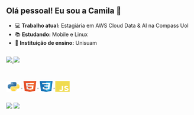 ## Olá pessoal! Eu sou a Camila 👋

- 💻 **Trabalho atual:** Estagiária em AWS Cloud Data & AI na Compass Uol
- 📚 **Estudando:** Mobile e Linux 
- 🦉 **Instituição de ensino:** Unisuam
  
##

<div>
  <a href="https://github.com/anuraghazra/github-readme-stats">
  <img height="180cm" src="https://github-readme-stats.vercel.app/api?username=camilafreire&show_icons=true&theme=dracula&include_ali_commits=true&count_private=true"/>
  <img height="180cm" src="https://github-readme-stats.vercel.app/api/top-langs/?username=camilafreire&layout=compact&langs_count=16&theme=dracula"/>
</div>

##

<div style="display: inline_block"><br>
   <img align="center" alt="Camila-Python" height="30" width="40" src="https://raw.githubusercontent.com/devicons/devicon/master/icons/python/python-original.svg">
  <img align="center" alt="Camila-HTML" height="30" width="40" src="https://raw.githubusercontent.com/devicons/devicon/master/icons/html5/html5-original.svg">
   <img align="center" alt="Camila-CSS" height="30" width="40" src="https://raw.githubusercontent.com/devicons/devicon/master/icons/css3/css3-original.svg">
  <img align="center" alt="Camila-Js" height="30" width="40" src="https://raw.githubusercontent.com/devicons/devicon/master/icons/javascript/javascript-plain.svg">
</div>

 ##
 
<div> 
  <a href = "mailto:mila.cachoeira@gmail.com"><img src="https://img.shields.io/badge/-Gmail-%23333?style=for-the-badge&logo=gmail&logoColor=white" target="_blank"></a>
  <a href="https://www.linkedin.com/in/camila-freire-silva-cachoeira/" target="_blank"><img src="https://img.shields.io/badge/-LinkedIn-%230077B5?style=for-the-badge&logo=linkedin&logoColor=white" target="_blank"></a> 
  
</div>

